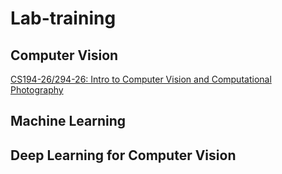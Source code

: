 # Lab-training

## Computer Vision
[CS194-26/294-26: Intro to Computer Vision and Computational Photography](https://inst.eecs.berkeley.edu/~cs194-26/fa22/)

## Machine Learning


## Deep Learning for Computer Vision
